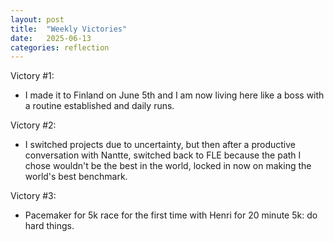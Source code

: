 ```yaml
---
layout: post
title:  "Weekly Victories"
date:   2025-06-13
categories: reflection
---
```


Victory #1:
- I made it to Finland on June 5th and I am now living here like a boss with a routine established and daily runs.
   
Victory #2:
- I switched projects due to uncertainty, but then after a productive conversation with Nantte, switched back to FLE because the path I chose wouldn't be the best in the world, locked in now on making the world's best benchmark.
   
Victory #3:
- Pacemaker for 5k race for the first time with Henri for 20 minute 5k: do hard things.